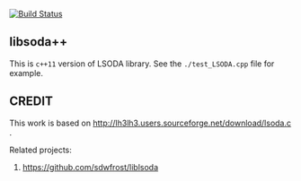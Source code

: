 [![Build Status](https://travis-ci.org/dilawar/lsoda_cpp.svg?branch=master)](https://travis-ci.org/dilawar/lsoda_cpp)

## libsoda++

This is `c++11` version of LSODA library. See the `./test_LSODA.cpp` file for example.

## CREDIT 

This work is based on http://lh3lh3.users.sourceforge.net/download/lsoda.c . 

Related projects:

1. https://github.com/sdwfrost/liblsoda
